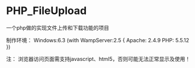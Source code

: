 # PHP_FileUpload
一个php做的实现文件上传和下载功能的项目

制作环境：
  Windows:6.3 (with WampServer:2.5
  {
    Apache: 2.4.9
    PHP:    5.5.12
  })

注：
  浏览器访问页面需支持javascript、html5，否则可能无法正常显示及使用！

